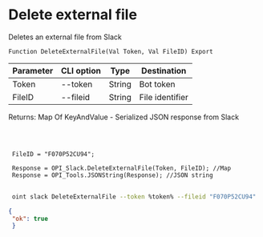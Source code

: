 ﻿---
sidebar_position: 5
---

# Delete external file
 Deletes an external file from Slack



`Function DeleteExternalFile(Val Token, Val FileID) Export`

 | Parameter | CLI option | Type | Destination |
 |-|-|-|-|
 | Token | --token | String | Bot token |
 | FileID | --fileid | String | File identifier |

 
 Returns: Map Of KeyAndValue - Serialized JSON response from Slack

<br/>




```bsl title="Code example"
 
 FileID = "F070P52CU94";
 
 Response = OPI_Slack.DeleteExternalFile(Token, FileID); //Map
 Response = OPI_Tools.JSONString(Response); //JSON string
```
	


```sh title="CLI command example"
 
 oint slack DeleteExternalFile --token %token% --fileid "F070P52CU94"

```

```json title="Result"
{
 "ok": true
 }
```
